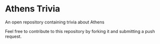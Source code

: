# Athens Trivia
An open repository containing trivia about Athens

Feel free to contribute to this repository by forking it and submitting a push request.
